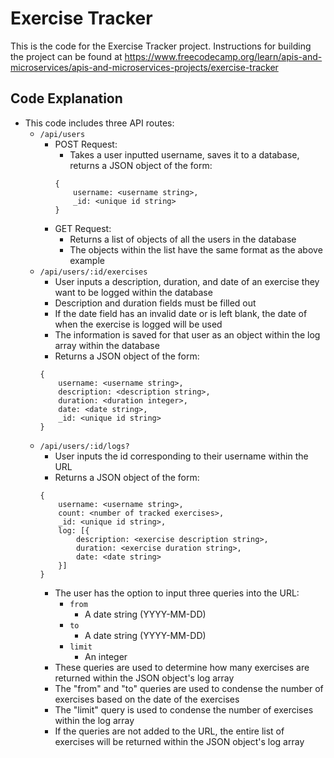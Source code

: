 # Exercise Tracker

This is the code for the Exercise Tracker project. Instructions for building the project can be found at https://www.freecodecamp.org/learn/apis-and-microservices/apis-and-microservices-projects/exercise-tracker

## Code Explanation
* This code includes three API routes:
    * `/api/users`
        * POST Request:
            * Takes a user inputted username, saves it to a database, returns a JSON object of the form:
            ```
            {
                username: <username string>,
                _id: <unique id string>
            }
            ```
        * GET Request:
            * Returns a list of objects of all the users in the database
            * The objects within the list have the same format as the above example
    * `/api/users/:id/exercises`
        * User inputs a description, duration, and date of an exercise they want to be logged within the database
        * Description and duration fields must be filled out
        * If the date field has an invalid date or is left blank, the date of when the exercise is logged will be used
        * The information is saved for that user as an object within the log array within the database
        * Returns a JSON object of the form:
        ```
        {
            username: <username string>,
            description: <description string>,
            duration: <duration integer>,
            date: <date string>,
            _id: <unique id string>
        }
        ```
    * `/api/users/:id/logs?`
        * User inputs the id corresponding to their username within the URL
        * Returns a JSON object of the form:
        ```
        {
            username: <username string>,
            count: <number of tracked exercises>,
            _id: <unique id string>,
            log: [{
                description: <exercise description string>,
                duration: <exercise duration string>,
                date: <date string>
            }]
        }
        ```
        * The user has the option to input three queries into the URL:
            * `from`
                * A date string (YYYY-MM-DD)
            * `to`
                * A date string (YYYY-MM-DD)
            *  `limit`
                * An integer
        * These queries are used to determine how many exercises are returned within the JSON object's log array
        * The "from" and "to" queries are used to condense the number of exercises based on the date of the exercises
        * The "limit" query is used to condense the number of exercises within the log array
        * If the queries are not added to the URL, the entire list of exercises will be returned within the JSON object's log array